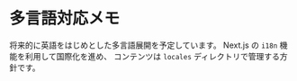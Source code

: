 # 多言語対応メモ

将来的に英語をはじめとした多言語展開を予定しています。
Next.js の `i18n` 機能を利用して国際化を進め、
コンテンツは `locales` ディレクトリで管理する方針です。
